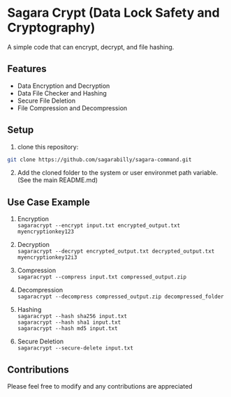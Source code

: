 # Sagara Crypt (Data Lock Safety and Cryptography)

A simple code that can encrypt, decrypt, and file hashing.<br>

## Features

- Data Encryption and Decryption
- Data File Checker and Hashing 
- Secure File Deletion
- File Compression and Decompression

## Setup  
1. clone this repository:
```bash
git clone https://github.com/sagarabilly/sagara-command.git
```  
2. Add the cloned folder to the system or user environmet path variable. (See the main README.md)  

## Use Case Example

1. Encryption<br>
```sagaracrypt --encrypt input.txt encrypted_output.txt myencryptionkey123```

2. Decryption<br>
```sagaracrypt --decrypt encrypted_output.txt decrypted_output.txt myencryptionkey12i3```

3. Compression<br>
```sagaracrypt --compress input.txt compressed_output.zip```

4. Decompression<br>
```sagaracrypt --decompress compressed_output.zip decompressed_folder```

5. Hashing<br>
```sagaracrypt --hash sha256 input.txt```<br>
```sagaracrypt --hash sha1 input.txt```<br>
```sagaracrypt --hash md5 input.txt```

6. Secure Deletion<br>
```sagaracrypt --secure-delete input.txt```

## Contributions
Please feel free to modify and any contributions are appreciated
